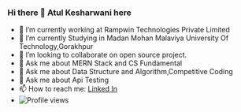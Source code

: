 ### Hi there 👋 Atul Kesharwani here

- 🔭 I’m currently working at Rampwin Technologies Private Limited
- 🌱 I’m currently Studying in Madan Mohan Malaviya University Of Technology,Gorakhpur
- 👯 I’m looking to collaborate on open source project.
- 💬 Ask me about MERN Stack and CS Fundamental
- 💬  Ask me about Data Structure and Algorithm,Competitive Coding
- 💬  Ask me about Api Testing
- 📫 How to reach me: [Linked In](https://www.linkedin.com/in/kesharwaniatul/)
- ![Profile views](https://gpvc.arturio.dev/Atu77l)


